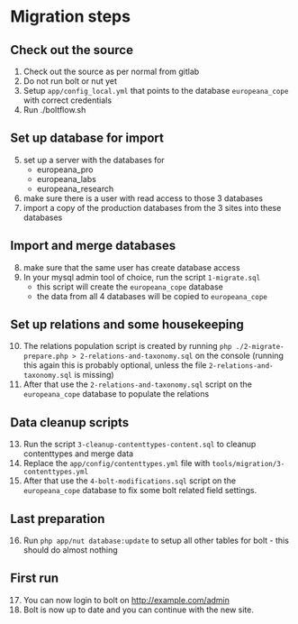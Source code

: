 # Migration steps

## Check out the source

1. Check out the source as per normal from gitlab
2. Do not run bolt or nut yet
3. Setup `app/config_local.yml` that points to the database `europeana_cope` with correct credentials
4. Run ./boltflow.sh

## Set up database for import

5. set up a server with the databases for
    - europeana_pro
    - europeana_labs
    - europeana_research
6. make sure there is a user with read access to those 3 databases
7. import a copy of the production databases from the 3 sites into these databases

## Import and merge databases

8. make sure that the same user has create database access
9. In your mysql admin tool of choice, run the script `1-migrate.sql`
    - this script will create the `europeana_cope` database
    - the data from all 4 databases will be copied to `europeana_cope`

## Set up relations and some housekeeping

10. The relations population script is created by running `php ./2-migrate-prepare.php > 2-relations-and-taxonomy.sql` on the console (running this again this is probably optional, unless the file `2-relations-and-taxonomy.sql` is missing)
12. After that use the `2-relations-and-taxonomy.sql` script on the `europeana_cope` database to populate the relations

## Data cleanup scripts

13. Run the script `3-cleanup-contenttypes-content.sql` to cleanup contenttypes and merge data
14. Replace the `app/config/contenttypes.yml` file with `tools/migration/3-contenttypes.yml`
15. After that use the `4-bolt-modifications.sql` script on the `europeana_cope` database to fix some bolt related field settings.

## Last preparation

16. Run `php app/nut database:update` to setup all other tables for bolt - this should do almost nothing

## First run

17. You can now login to bolt on http://example.com/admin
18. Bolt is now up to date and you can continue with the new site.
